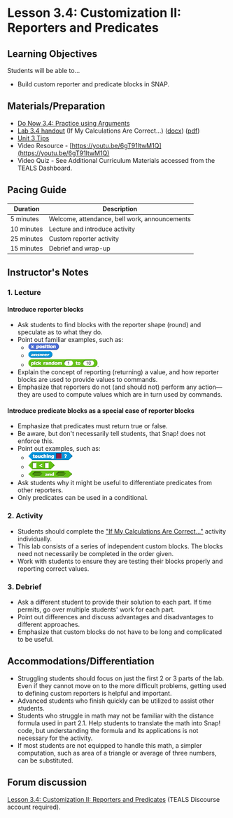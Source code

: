 # Lesson 3.4: Customization II: Reporters and Predicates

## Learning Objectives

Students will be able to...

- Build custom reporter and predicate blocks in SNAP.

## Materials/Preparation

- [Do Now 3.4: Practice using Arguments](do_now_34.md)
- [Lab 3.4 handout](lab_34.md) (If My Calculations Are Correct...) ([docx](https://github.com/TEALSK12/introduction-to-computer-science/raw/master/Unit%203%20Word/Lab%203.4%20If%20My%20Calculations%20Are%20Correct.docx)) ([pdf](https://github.com/TEALSK12/introduction-to-computer-science/raw/master/Unit%203%20PDF/Lab%203.4%20If%20My%20Calculations%20Are%20Correct.pdf))
- [Unit 3 Tips](unit_3_tips.md)
- Video Resource - [https://youtu.be/6gT91ltwM1Q](https://youtu.be/6gT91ltwM1Q)
- Video Quiz - See Additional Curriculum Materials accessed from the TEALS Dashboard.

## Pacing Guide

| Duration   | Description                                   |
| ---------- | --------------------------------------------- |
| 5 minutes  | Welcome, attendance, bell work, announcements |
| 10 minutes | Lecture and introduce activity                |
| 25 minutes | Custom reporter activity                      |
| 15 minutes | Debrief and wrap-up                           |

## Instructor's Notes

### 1.  Lecture

#### Introduce reporter blocks

- Ask students to find blocks with the reporter shape (round) and speculate as to what they do.
- Point out familiar examples, such as:
  - ![x position block](xposition.png)
  - ![answer block](answer.png)
  - ![pick random block](pickrandom.png).
- Explain the concept of reporting (returning) a value, and how reporter blocks are used to provide values to commands.
- Emphasize that reporters do not (and should not) perform any action—they are used to compute values which are in turn used by commands.

#### Introduce predicate blocks as a special case of reporter blocks

- Emphasize that predicates must return true or false.
- Be aware, but don't necessarily tell students, that Snap! does not enforce this.
- Point out examples, such as:
  - ![Touching Block](touching.png)
  - ![less than block](lessThan.png)
  - ![and block](and.png)
- Ask students why it might be useful to differentiate predicates from other reporters.
- Only predicates can be used in a conditional.

### 2. Activity

- Students should complete the ["If My Calculations Are Correct..."](lab_34.md) activity individually.
- This lab consists of a series of independent custom blocks.  The blocks need not necessarily be completed in the order given.
- Work with students to ensure they are testing their blocks properly and reporting correct values.

### 3. Debrief

- Ask a different student to provide their solution to each part.  If time permits, go over multiple students' work for each part.
- Point out differences and discuss advantages and disadvantages to different approaches.
- Emphasize that custom blocks do not have to be long and complicated to be useful.

## Accommodations/Differentiation

- Struggling students should focus on just the first 2 or 3 parts of the lab.  Even if they cannot move on to the more difficult problems, getting used to defining custom reporters is helpful and important.
- Advanced students who finish quickly can be utilized to assist other students.
- Students who struggle in math may not be familiar with the distance formula used in part 2.1.  Help students to translate the math into Snap! code, but understanding the formula and its applications is not necessary for the activity.
- If most students are not equipped to handle this math, a simpler computation, such as area of a triangle or average of three numbers, can be substituted.

## Forum discussion

[Lesson 3.4: Customization II: Reporters and Predicates](http://forums.tealsk12.org/c/intro-unit-3-variables-and-customization/lesson-3-4-customization-ii) (TEALS Discourse account required).
